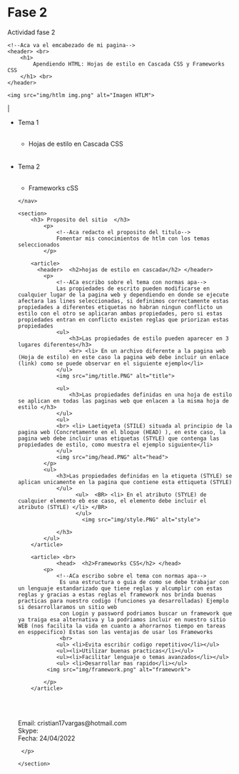# Fase 2
 Actividad fase 2

<!DOCTYPE html>
<html lang="es">

<head>
    <meta charset="UTF-8">
    <meta http-equiv="X-UA-Compatible" content="IE=edge">
    <meta name="viewport" content="width=device-width, initial-scale=1.0">
    <title>Fase 2 Cristian Vargas</title>
</head>

<body>

    <!--Aca va el emcabezado de mi pagina-->
    <header> <br>
        <h1>
            Apendiendo HTML: Hojas de estilo en Cascada CSS y Frameworks CSS
        </h1> <br>
    </header>

    <img src="img/htlm img.png" alt="Imagen HTLM">
|
    <!--Aca van los temas-->
    <nav>
        <ul>
            <li>Tema 1</li>
            <ul>
               <br> <li>Hojas de estilo en Cascada CSS</li><br>
            </ul>
            <br> <li>Tema 2</li> <br>
            <ul>
                <li>Frameworks cSS</li>
            </ul>

    </nav>

    <section>
        <h3> Proposito del sitio  </h3> 
            <p>
                <!--Aca redacto el proposito del titulo-->
                Fomentar mis conocimientos de htlm con los temas seleccionados
            </p>

        <article>
          <header>  <h2>hojas de estilo en cascada</h2> </header>
            <p>
                <!--ACa escribo sobre el tema con normas apa-->
                Las propiedades de escrito pueden modificarse en cualquier lugar de la pagina web y dependiendo en donde se ejecute afectara las lines seleccionadas, si definimos correctamente estas propiedades a diferentes etiquetas no habran ningun conflicto un estilo con el otro se aplicaran ambas propiedades, pero si estas propiedades entran en conflicto existen reglas que priorizan estas propiedades 
                <ul>
                    <h3>Las propiedades de estilo pueden aparecer en 3 lugares diferentes</h3>
                    <br> <li> En un archivo diferente a la pagina web (Hoja de estilo) en este caso la pagina web debe incluir un enlace (link) como se puede observar en el siguiente ejemplo</li>
                </ul>
                <img src="img/title.PNG" alt="title">

                <ul>
                    <h3>Las propiedades definidas en una hoja de estilo se aplican en todas las paginas web que enlacen a la misma hoja de estilo </h3>
                </ul>
                <ul>
                <br> <li> Laetiqyeta (STILE) situada al principio de la pagina web (Concretamente en el bloque (HEAD) ), en este caso, la pagina web debe incluir unas etiquetas (STYLE) que contenga las propiedades de estilo, como muestra el ejemplo siguiente</li>
                </ul>
                <img src="img/head.PNG" alt="head">
            </p>
            <ul>
                <h3>Las propiedades definidas en la etiqueta (STYLE) se aplican unicamente en la pagina que contiene esta ettiqueta (STYLE) 
                </ul>
                      <ul>  <BR> <li> En el atributo (STYLE) de cualquier elemento eb ese caso, el elemento debe incluir el atributo (STYLE) </li> </BR>
                      </ul>
                        <img src="img/style.PNG" alt="style">
                
                </h3>
            </ul>
        </article>

        <article> <br>
                <head>  <h2>Frameworks CSS</h2> </head>
            <p>
                <!--ACa escribo sobre el tema con normas apa-->
                 Es una estructura o guia de como se debe trabajar con un lenguaje estandarizado que tiene reglas y alcumplir con estas reglas y gracias a estas reglas el framework nos brinda buenas practicas para nuestro codigo (funciones ya desarrolladas) Ejemplo si desarrollaramos un sitio web 
                 con Login y password podriamos buscar un framework que ya traiga esa alternativa y la podriamos incluir en nuestro sitio WEB (nos facilita la vida en cuanto a ahorrarnos tiempo en tareas en esppecifico) Estas son las ventajas de usar los Frameworks
                 <br>
                <ul> <li>Evita escribir codigo repetitivo</li></ul>
                <ul><li>Utilizar buenas practicas</li></ul>
                <ul><li>Facilitar lenguaje o temas avanzados</li></ul>
                <ul> <li>Desarrollar mas rapido</li></ul>
             <img src="img/framework.png" alt="framework">

            </p>
        </article>
<br>
<br>
<footer>
     <p>
       Email: cristian17vargas@hotmail.com    <br>
       Skype:     <br>
       Fecha:  24/04/2022

     </p>


</footer>


    </section>


</body>

</html>